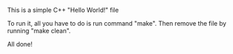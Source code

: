 This is a simple C++ "Hello World!" file

To run it, all you have to do is run command "make".
Then remove the file by running "make clean".

All done!
